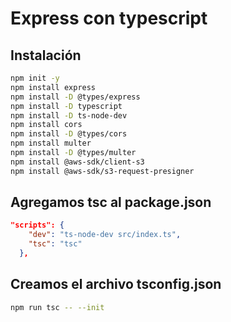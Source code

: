 # Express con typescript

## Instalación

```bash
npm init -y
npm install express
npm install -D @types/express
npm install -D typescript
npm install -D ts-node-dev
npm install cors
npm install -D @types/cors
npm install multer
npm install -D @types/multer
npm install @aws-sdk/client-s3
npm install @aws-sdk/s3-request-presigner
```

## Agregamos tsc al package.json

```json
"scripts": {
    "dev": "ts-node-dev src/index.ts",
    "tsc": "tsc"
  },
```

## Creamos el archivo tsconfig.json

```bash
npm run tsc -- --init
```
